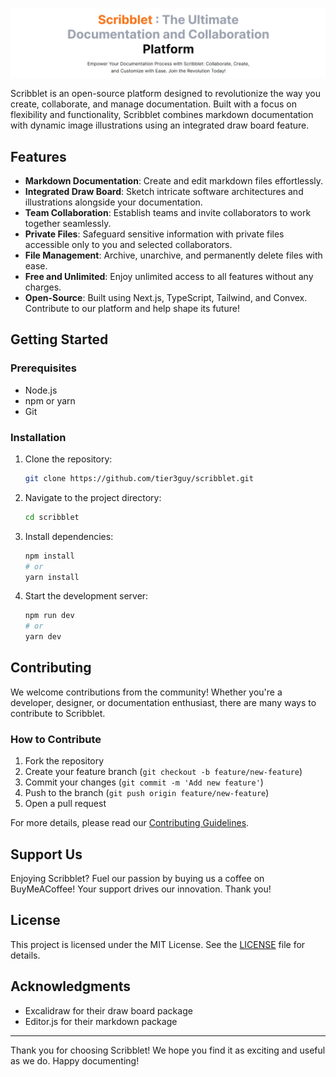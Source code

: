 ![Banner](/public/banner.png)

Scribblet is an open-source platform designed to revolutionize the way you create, collaborate, and manage documentation. Built with a focus on flexibility and functionality, Scribblet combines markdown documentation with dynamic image illustrations using an integrated draw board feature.

## Features

-   **Markdown Documentation**: Create and edit markdown files effortlessly.
-   **Integrated Draw Board**: Sketch intricate software architectures and illustrations alongside your documentation.
-   **Team Collaboration**: Establish teams and invite collaborators to work together seamlessly.
-   **Private Files**: Safeguard sensitive information with private files accessible only to you and selected collaborators.
-   **File Management**: Archive, unarchive, and permanently delete files with ease.
-   **Free and Unlimited**: Enjoy unlimited access to all features without any charges.
-   **Open-Source**: Built using Next.js, TypeScript, Tailwind, and Convex. Contribute to our platform and help shape its future!

## Getting Started

### Prerequisites

-   Node.js
-   npm or yarn
-   Git

### Installation

1. Clone the repository:

    ```bash
    git clone https://github.com/tier3guy/scribblet.git
    ```

2. Navigate to the project directory:

    ```bash
    cd scribblet
    ```

3. Install dependencies:

    ```bash
    npm install
    # or
    yarn install
    ```

4. Start the development server:

    ```bash
    npm run dev
    # or
    yarn dev
    ```

## Contributing

We welcome contributions from the community! Whether you're a developer, designer, or documentation enthusiast, there are many ways to contribute to Scribblet.

### How to Contribute

1. Fork the repository
2. Create your feature branch (`git checkout -b feature/new-feature`)
3. Commit your changes (`git commit -m 'Add new feature'`)
4. Push to the branch (`git push origin feature/new-feature`)
5. Open a pull request

For more details, please read our [Contributing Guidelines](CONTRIBUTING.md).

## Support Us

Enjoying Scribblet? Fuel our passion by buying us a coffee on BuyMeACoffee! Your support drives our innovation. Thank you!

## License

This project is licensed under the MIT License. See the [LICENSE](LICENSE.md) file for details.

## Acknowledgments

-   Excalidraw for their draw board package
-   Editor.js for their markdown package

---

Thank you for choosing Scribblet! We hope you find it as exciting and useful as we do. Happy documenting!
